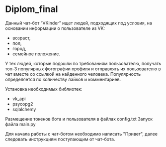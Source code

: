 # Diplom_final

Данный чат-бот “VKinder” ищет людей, подходящих под условия, на основании информации о пользователе из VK:
- возраст,
- пол,
- город,
- семейное положение.

У тех людей, которые подошли по требованиям пользователю, получать топ-3 популярных фотографии профиля и 
отправлять их пользователю в чат вместе со ссылкой на найденного человека.
Популярность определяется по количеству лайков и комментариев.

Установка необходимых библиотек:
- vk_api
- psycopg2
- sqlalchemy

Размещение токенов бота и пользователя в файлах config.txt
Запуск файла main.py

Для начала работы с чат-ботом необходимо написать "Привет", далее следовать инструкциям поступающим от чат-бота.


